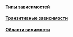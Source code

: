 #### [Типы зависимостей](types/types.md)
#### [Транзитивные зависимости](transitive/transitive.md)
#### [Области видимости](scopes/scopes.md)
